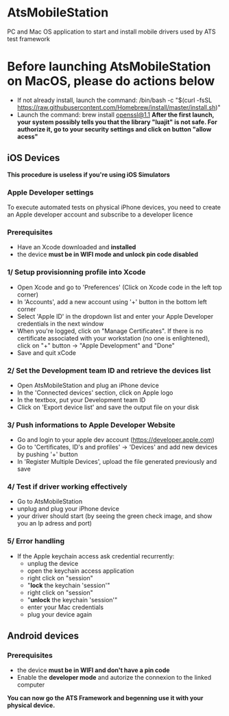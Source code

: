 # AtsMobileStation
PC and Mac OS application to start and install mobile drivers used by ATS test framework

# Before launching AtsMobileStation on MacOS, please do actions below
- If not already install, launch the command: /bin/bash -c "$(curl -fsSL https://raw.githubusercontent.com/Homebrew/install/master/install.sh)"
- Launch the command: brew install openssl@1.1
**After the first launch, your system possibly tells you that the library "luajit" is not safe. For authorize it, go to your security settings and click on button "allow acess"**

## iOS Devices
**This procedure is useless if you're using iOS Simulators**
### Apple Developer settings
To execute automated tests on physical iPhone devices, you need to create an Apple developer account and subscribe to a developer licence

### Prerequisites 
- Have an Xcode downloaded and **installed**
- the device **must be in WIFI mode and unlock pin code disabled**

### 1/ Setup provisionning profile into Xcode
- Open Xcode and go to 'Preferences' (Click on Xcode code in the left top corner)
- In 'Accounts', add a new account using '+' button in the bottom left corner
- Select 'Apple ID' in the dropdown list and enter your Apple Developer credentials in the next window
- When you're logged, click on "Manage Certificates". If there is no certificate associated with your workstation (no one is enlightened), click on "+" button -> "Apple Development" and "Done"
- Save and quit xCode

### 2/ Set the Development team ID and retrieve the devices list
- Open AtsMobileStation and plug an iPhone device
- In the 'Connected devices' section, click on Apple logo
- In the textbox, put your Development team ID
- Click on 'Export device list' and save the output file on your disk

### 3/ Push informations to Apple Developer Website
- Go and login to your apple dev account (https://developer.apple.com)
- Go to 'Certificates, ID's and profiles' -> 'Devices' and add new devices by pushing '+' button
- In 'Register Multiple Devices', upload the file generated previously and save

### 4/ Test if driver working effectively
- Go to AtsMobileStation
- unplug and plug your iPhone device
- your driver should start (by seeing the green check image, and show you an Ip adress and port)

### 5/ Error handling
- If the Apple keychain access ask credential recurrently: 
  - unplug the device
  - open the keychain access application
  - right click on "session"
  - "**lock** the keychain 'session'"
  - right click on "session"
  - "**unlock** the keychain 'session'"
  - enter your Mac credentials
  - plug your device again

## Android devices
### Prerequisites
- the device **must be in WIFI and don't have a pin code** 
- Enable the **developer mode** and autorize the connexion to the linked computer

**You can now go the ATS Framework and begenning use it with your physical device.**